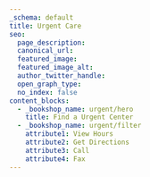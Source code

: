 ```yaml
---
_schema: default
title: Urgent Care
seo:
  page_description:
  canonical_url:
  featured_image:
  featured_image_alt:
  author_twitter_handle:
  open_graph_type:
  no_index: false
content_blocks:
  - _bookshop_name: urgent/hero
    title: Find a Urgent Center
  - _bookshop_name: urgent/filter
    attribute1: View Hours
    attribute2: Get Directions
    attribute3: Call
    attribute4: Fax
---
```

